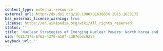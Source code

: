 ```yaml
---
content_type: external-resource
external_url: http://dx.doi.org/10.1080/0163660X.2015.1038175
has_external_license_warning: true
license: https://en.wikipedia.org/wiki/All_rights_reserved
status: ''
title: 'Nuclear Strategies of Emerging Nuclear Powers: North Korea and Iran'
uid: f621737a-6f62-4379-a10f-ad07dbdc9255
wayback_url: ''
---
```

